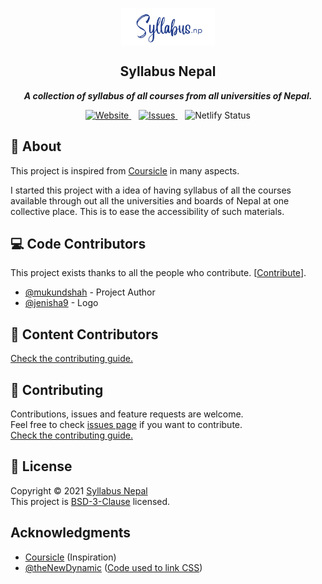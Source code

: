 <p align="center">
 <img width="150px" src="./Syllabus.NP.svg" align="center" alt="Syllabus Nepal" />
 <h2 align="center">Syllabus Nepal</h2>
 <!-- <hr/> -->
 <p align="center"><b><i>A collection of syllabus of all courses from all universities of Nepal.</i></b></p>
</p>

<p align="center">
<a href="https://syllabus-np.netlify.app">
<img alt="Website" src="https://img.shields.io/website?url=https%3A%2F%2Fsyllabus-np.netlify.app">
<a>
<span>&nbsp;&nbsp;</span>
<a href="https://github.com/mukundshah/syllabusnepal/issues">
<img alt="Issues" src="https://img.shields.io/github/issues/mukundshah/syllabusnepal?color=2563EB">
<a>
<span>&nbsp;&nbsp;</span>
<img alt="Netlify Status" src="https://api.netlify.com/api/v1/badges/c3746156-e5f8-4928-bf6d-1b46e592e565/deploy-status">
</a>
</p>

## 🌟 About

This project is inspired from [Coursicle](https://www.coursicle.com/) in many aspects.

I started this project with a idea of having syllabus of all the courses available through out all the universities and boards of Nepal at one collective place. This is to ease the accessibility of such materials.

## 💻 Code Contributors

This project exists thanks to all the people who contribute. [[Contribute](CONTRIBUTING.md)].

-  [@mukundshah](https://github.com/mukundshah/) - Project Author
-  [@jenisha9](https://github.com/jenisha9) - Logo

## 📃 Content Contributors

[Check the contributing guide.](https://github.com/mukundshah/syllabusnepal/blob/main/CONTRIBUTING.md)

## 🤝 Contributing

Contributions, issues and feature requests are welcome.<br/>
Feel free to check [issues page](https://github.com/mukundshah/syllabusnepal/issues) if you want to contribute.<br/>
[Check the contributing guide.](https://github.com/mukundshah/syllabusnepal/blob/main/CONTRIBUTING.md)

## 📝 License

Copyright © 2021 [Syllabus Nepal](https://syllabus-np.netlify.app)<br/>
This project is [BSD-3-Clause](https://github.com/mukundshah/syllabusnepal/blob/main/LICENSE) licensed.

## Acknowledgments

-  [Coursicle](https://www.coursicle.com/) (Inspiration)
-  [@theNewDynamic](github.com/theNewDynamic/gohugo-theme-ananke) ([Code used to link CSS](https://github.com/mukundshah/syllabusnepal/tree/main/layouts/partials/func/style))

